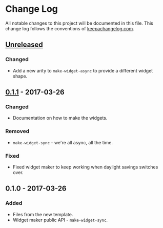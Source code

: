 # Change Log
All notable changes to this project will be documented in this file. This change log follows the conventions of [keepachangelog.com](http://keepachangelog.com/).

## [Unreleased]
### Changed
- Add a new arity to `make-widget-async` to provide a different widget shape.

## [0.1.1] - 2017-03-26
### Changed
- Documentation on how to make the widgets.

### Removed
- `make-widget-sync` - we're all async, all the time.

### Fixed
- Fixed widget maker to keep working when daylight savings switches over.

## 0.1.0 - 2017-03-26
### Added
- Files from the new template.
- Widget maker public API - `make-widget-sync`.

[Unreleased]: https://github.com/your-name/bible-verses/compare/0.1.1...HEAD
[0.1.1]: https://github.com/your-name/bible-verses/compare/0.1.0...0.1.1
